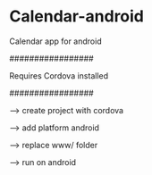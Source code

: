 # Calendar-android
Calendar app for android

#################

Requires Cordova installed

#################

--> create project with cordova

--> add platform android

--> replace www/ folder

--> run on android

